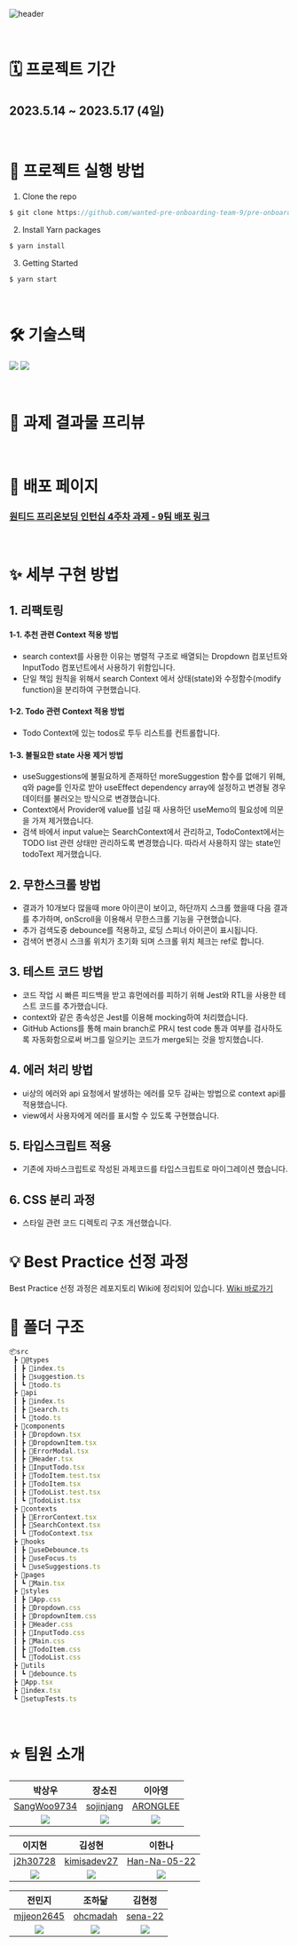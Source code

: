 ![header](https://capsule-render.vercel.app/api?type=waving&color=gradient&height=300&section=header&text=원티드%20프리온보딩%209팀%204차%20과제&fontSize=50)

<br/>

# 🗓️ 프로젝트 기간

## 2023.5.14 ~ 2023.5.17 (4일)

<br/>

# 📌 프로젝트 실행 방법

1. Clone the repo

```javascript
$ git clone https://github.com/wanted-pre-onboarding-team-9/pre-onboarding-10th-4-9.git
```

2. Install Yarn packages

```javascript
$ yarn install
```

3. Getting Started

```javascript
$ yarn start
```

<br/>

# 🛠️ 기술스택

<p>
<img src="https://img.shields.io/badge/React-61DAFB?style=flat-square&logo=React&logoColor=black"/>
<img src="https://img.shields.io/badge/Typescript-3178C6?style=flat-square&logo=Typescript&logoColor=white"/>
</p>

<br />

# 👀 과제 결과물 프리뷰

<br/>

# 🚀 배포 페이지

### [원티드 프리온보딩 인턴십 4주차 과제 - 9팀 배포 링크](https://main--pre-onboarding-10th-4-9.netlify.app/)

<br/>

# ✨ 세부 구현 방법

## 1. 리팩토링

#### 1-1. 추천 관련 Context 적용 방법

- search context를 사용한 이유는 병렬적 구조로 배열되는 Dropdown 컴포넌트와 InputTodo 컴포넌트에서 사용하기 위함입니다.
- 단일 책임 원칙을 위해서 search Context 에서 상태(state)와 수정함수(modify function)을 분리하여 구현했습니다.

#### 1-2. Todo 관련 Context 적용 방법

- Todo Context에 있는 todos로 투두 리스트를 컨트롤합니다.

#### 1-3. 불필요한 state 사용 제거 방법

- useSuggestions에 불필요하게 존재하던 moreSuggestion 함수를 없애기 위해, q와 page를 인자로 받아 useEffect dependency array에 설정하고 변경될 경우 데이터를 불러오는 방식으로 변경했습니다.
- Context에서 Provider에 value를 넘길 때 사용하던 useMemo의 필요성에 의문을 가져 제거했습니다.
- 검색 바에서 input value는 SearchContext에서 관리하고, TodoContext에서는 TODO list 관련 상태만 관리하도록 변경했습니다. 따라서 사용하지 않는 state인 todoText 제거했습니다.
  <br/>

## 2. 무한스크롤 방법

- 결과가 10개보다 많을때 more 아이콘이 보이고, 하단까지 스크롤 했을때 다음 결과를 추가하며, onScroll을 이용해서 무한스크롤 기능을 구현했습니다.
- 추가 검색도중 debounce를 적용하고, 로딩 스피너 아이콘이 표시됩니다.
- 검색어 변경시 스크롤 위치가 초기화 되며 스크롤 위치 체크는 ref로 합니다.
  <br/>

## 3. 테스트 코드 방법

- 코드 작업 시 빠른 피드백을 받고 휴먼에러를 피하기 위해 Jest와 RTL을 사용한 테스트 코드를 추가했습니다.
- context와 같은 종속성은 Jest를 이용해 mocking하여 처리했습니다.
- GitHub Actions를 통해 main branch로 PR시 test code 통과 여부를 검사하도록 자동화함으로써 버그를 일으키는 코드가 merge되는 것을 방지했습니다.
  <br/>

## 4. 에러 처리 방법

- ui상의 에러와 api 요청에서 발생하는 에러를 모두 감싸는 방법으로 context api를 적용했습니다.
- view에서 사용자에게 에러를 표시할 수 있도록 구현했습니다.
  <br/>

## 5. 타입스크립트 적용

- 기존에 자바스크립트로 작성된 과제코드를 타입스크립트로 마이그레이션 했습니다.
  <br/>

## 6. CSS 분리 과정

- 스타일 관련 코드 디렉토리 구조 개선했습니다.
  <br/>

# 💡 Best Practice 선정 과정

Best Practice 선정 과정은 레포지토리 Wiki에 정리되어 있습니다. [Wiki 바로가기](https://github.com/wanted-pre-onboarding-team-9/pre-onboarding-10th-4-9/wiki/%F0%9F%93%9D-Pre-Onboarding-10th-9%ED%8C%80-%EA%B3%BC%EC%A0%9C-3#3-best-practice-%EB%8F%84%EC%B6%9C)
<br/>

# 📂 폴더 구조

```javascript
📦src
 ┣ 📂@types
 ┃ ┣ 📜index.ts
 ┃ ┣ 📜suggestion.ts
 ┃ ┗ 📜todo.ts
 ┣ 📂api
 ┃ ┣ 📜index.ts
 ┃ ┣ 📜search.ts
 ┃ ┗ 📜todo.ts
 ┣ 📂components
 ┃ ┣ 📜Dropdown.tsx
 ┃ ┣ 📜DropdownItem.tsx
 ┃ ┣ 📜ErrorModal.tsx
 ┃ ┣ 📜Header.tsx
 ┃ ┣ 📜InputTodo.tsx
 ┃ ┣ 📜TodoItem.test.tsx
 ┃ ┣ 📜TodoItem.tsx
 ┃ ┣ 📜TodoList.test.tsx
 ┃ ┗ 📜TodoList.tsx
 ┣ 📂contexts
 ┃ ┣ 📜ErrorContext.tsx
 ┃ ┣ 📜SearchContext.tsx
 ┃ ┗ 📜TodoContext.tsx
 ┣ 📂hooks
 ┃ ┣ 📜useDebounce.ts
 ┃ ┣ 📜useFocus.ts
 ┃ ┗ 📜useSuggestions.ts
 ┣ 📂pages
 ┃ ┗ 📜Main.tsx
 ┣ 📂styles
 ┃ ┣ 📜App.css
 ┃ ┣ 📜Dropdown.css
 ┃ ┣ 📜DropdownItem.css
 ┃ ┣ 📜Header.css
 ┃ ┣ 📜InputTodo.css
 ┃ ┣ 📜Main.css
 ┃ ┣ 📜TodoItem.css
 ┃ ┗ 📜TodoList.css
 ┣ 📂utils
 ┃ ┗ 📜debounce.ts
 ┣ 📜App.tsx
 ┣ 📜index.tsx
 ┗ 📜setupTests.ts
```

<br/>

# ⭐️ 팀원 소개

|                          박상우                           |                           장소진                           |                          이아영                           |
| :-------------------------------------------------------: | :--------------------------------------------------------: | :-------------------------------------------------------: |
|       [SangWoo9734](https://github.com/SangWoo9734)       |         [sojinjang](https://github.com/sojinjang)          |          [ARONGLEE](https://github.com/ARONGLEE)          |
| ![](https://avatars.githubusercontent.com/u/49917043?v=4) | ![](https://avatars.githubusercontent.com/u/111125577?v=4) | ![](https://avatars.githubusercontent.com/u/74637336?v=4) |

|                          이지현                           |                          김성현                           |                          이한나                           |
| :-------------------------------------------------------: | :-------------------------------------------------------: | :-------------------------------------------------------: |
|          [j2h30728](https://github.com/j2h30728)          |       [kimisadev27](https://github.com/kimisadev27)       |      [Han-Na-05-22](https://github.com/Han-Na-05-22)      |
| ![](https://avatars.githubusercontent.com/u/60846068?v=4) | ![](https://avatars.githubusercontent.com/u/34756233?v=4) | ![](https://avatars.githubusercontent.com/u/97869178?v=4) |

|                           전민지                           |                          조하닮                           |                           김현정                           |
| :--------------------------------------------------------: | :-------------------------------------------------------: | :--------------------------------------------------------: |
|        [mjjeon2645](https://github.com/mjjeon2645)         |          [ohcmadah](https://github.com/ohcmadah)          |           [sena-22](https://github.com/sena-22)            |
| ![](https://avatars.githubusercontent.com/u/104840243?v=4) | ![](https://avatars.githubusercontent.com/u/52340070?v=4) | ![](https://avatars.githubusercontent.com/u/110877564?v=4) |
